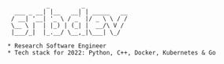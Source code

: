 ```
           _         _            
  ___ _ __| |__   __| | _____   __
 / __| '__| '_ \ / _` |/ _ \ \ / /
 \__ \ |  | |_) | (_| |  __/\ V / 
 |___/_|  |_.__/ \__,_|\___| \_/  
          
* Research Software Engineer
* Tech stack for 2022: Python, C++, Docker, Kubernetes & Go
```

<!--
## GitHub Stats
[![Top Languages](https://github-readme-stats.vercel.app/api/top-langs/?username=srbdev&layout=compact)]()
-->
